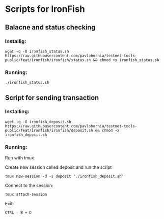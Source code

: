 # Scripts for IronFish

## Balacne and status checking

### Installig:

```
wget -q -O ironfish_status.sh https://raw.githubusercontent.com/pavlobornia/testnet-tools-public/feat/ironfish/ironfish/status.sh && chmod +x ironfish_status.sh
```

### Running:

```
./ironfish_status.sh
```

## Script for sending transaction

### Installing:

```
wget -q -O ironfish_deposit.sh https://raw.githubusercontent.com/pavlobornia/testnet-tools-public/feat/ironfish/ironfish/deposit.sh && chmod +x ironfish_deposit.sh
```

### Running:

Run with tmux

Create new session called deposit and run the script

```
tmux new-session -d -s deposit './ironfish_deposit.sh'
```

Connect to the session:

```
tmux attach-session
```

Exit:

```
CTRL - B + D
```
